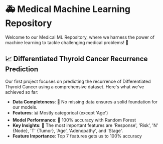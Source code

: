 # 🚑 Medical Machine Learning Repository

Welcome to our Medical ML Repository, where we harness the power of machine learning to tackle challenging medical problems! 🌟

## 📈 Differentiated Thyroid Cancer Recurrence Prediction

Our first project focuses on predicting the recurrence of Differentiated Thyroid Cancer using a comprehensive dataset. Here's what we've achieved so far:

- **Data Completeness**: 🚫 No missing data ensures a solid foundation for our models.
- **Features**: 📊 Mostly categorical (except 'Age')
- **Model Performance**: 🎯 100% accuracy with Random Forest
- **Key Insights**: 🔑 The most important features are 'Response', 'Risk', 'N' {Node}, 'T' {Tumor}, 'Age', 'Adenopathy', and 'Stage'.
- **Feature Importance**: Top 7 features gets us to 100% accuracy

